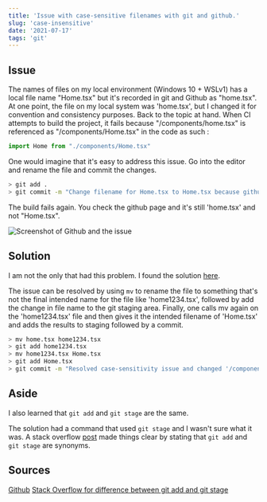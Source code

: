 ```yaml
---
title: 'Issue with case-sensitive filenames with git and github.'
slug: 'case-insensitive'
date: '2021-07-17'
tags: 'git'
---
```


## Issue

The names of files on my local environment (Windows 10 + WSLv1) has a local file name "Home.tsx" but it's recorded in git and Github as "home.tsx". At one point, the file on my local system was 'home.tsx', but I changed it for convention and consistency purposes.  Back to the topic at hand.  When CI attempts to build the project, it fails because "/components/home.tsx" is referenced as "/components/Home.tsx" in the code as such : 

```typescript
import Home from "./components/Home.tsx"
```

One would imagine that it's easy to address this issue.  Go into the editor and rename the file and commit the changes.

```bash
> git add .
> git commit -m "Change filename for Home.tsx to Home.tsx because github has home.tsx and it's making the CI build fail."
```

The build fails again.  You check the github page and it's still 'home.tsx' and not "Home.tsx".

![Screenshot of Github and the issue](/images/case-insensitive.png)

## Solution

I am not the only that had this problem.  I found the solution [here](https://github.com/isaacs/github/issues/1520#issuecomment-810678233).

The issue can be resolved by using `mv` to rename the file to something that's not the final intended name for the file like 'home1234.tsx', followed by add the change in file name to the git staging area.  Finally, one calls mv again on the 'home1234.tsx' file and then gives it the intended filename of 'Home.tsx' and adds the results to staging followed by a commit.

```bash
> mv home.tsx home1234.tsx
> git add home1234.tsx
> mv home1234.tsx Home.tsx
> git add Home.tsx
> git commit -m "Resolved case-sensitivity issue and changed '/components/home.tsx' to '/components/Home.tsx'."
```

## Aside

I also learned that `git add` and `git stage` are the same.

The solution had a command that used `git stage` and I wasn't sure what it was.  A stack overflow [post](https://stackoverflow.com/a/34175877) made things clear by stating that `git add` and `git stage` are synonyms.

## Sources

[Github](https://github.com/isaacs/github/issues/1520#issuecomment-810678233)
[Stack Overflow for difference between git add and git stage](https://stackoverflow.com/a/34175877)